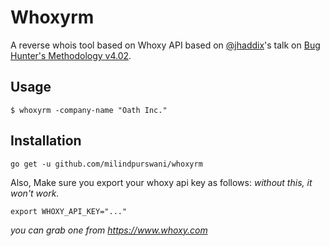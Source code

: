 # Whoxyrm
A reverse whois tool based on Whoxy API based on [@jhaddix](https://twitter.com/Jhaddix)'s talk on [Bug Hunter's Methodology v4.02](https://www.youtube.com/watch?v=gIz_yn0Uvb8). 

## Usage

```
$ whoxyrm -company-name "Oath Inc."
```

## Installation

```
go get -u github.com/milindpurswani/whoxyrm
```

Also, Make sure you export your whoxy api key as follows:
*without this, it won't work.*

```
export WHOXY_API_KEY="..."
```
*you can grab one from https://www.whoxy.com*

